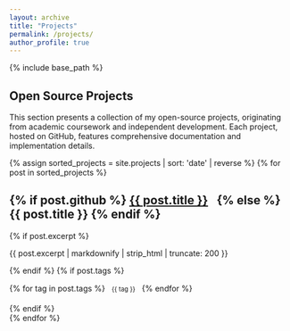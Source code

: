 ```yaml
---
layout: archive
title: "Projects"
permalink: /projects/
author_profile: true
---
```


{% include base_path %}

## Open Source Projects

This section presents a collection of my open-source projects, originating from academic coursework and independent development. Each project, hosted on GitHub, features comprehensive documentation and implementation details.

<div class="grid__wrapper">
  {% assign sorted_projects = site.projects | sort: 'date' | reverse %}
  {% for post in sorted_projects %}
    <div class="grid__item">
      <article class="archive__item" itemscope itemtype="https://schema.org/CreativeWork">
        <h2 class="archive__item-title" itemprop="headline">
          {% if post.github %}
            <a href="{{ post.github }}" target="_blank" rel="noopener noreferrer">{{ post.title }}</a>
            <a href="{{ post.github }}" target="_blank" rel="noopener noreferrer" style="margin-left: 0.5em;">
              <i class="fab fa-github" aria-hidden="true"></i>
            </a>
          {% else %}
            {{ post.title }}
          {% endif %}
        </h2>
        {% if post.excerpt %}
          <p class="archive__item-excerpt" itemprop="description">{{ post.excerpt | markdownify | strip_html | truncate: 200 }}</p>
        {% endif %}
        {% if post.tags %}
          <p class="archive__item-tags">
            {% for tag in post.tags %}
              <span class="archive__item-tag">{{ tag }}</span>
            {% endfor %}
          </p>
        {% endif %}
      </article>
    </div>
  {% endfor %}
</div>

<style>
.archive__item-tag {
  display: inline-block;
  padding: 0.2em 0.5em;
  margin: 0.2em;
  font-size: 0.8em;
  background-color: var(--global-tag-color);
  border-radius: 3px;
}
</style>
